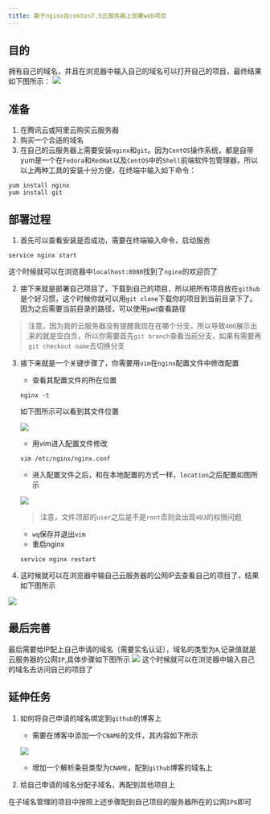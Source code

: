 ```yaml
---
title: 基于nginx在centos7.5云服务器上部署web项目
---
```

## 目的
拥有自己的域名，并且在浏览器中输入自己的域名可以打开自己的项目，最终结果如下图所示：
![](http://p4k6er8dp.bkt.clouddn.com/18-9-26/31024385.jpg)
## 准备
1. 在腾讯云或阿里云购买云服务器
2. 购买一个合适的域名
3. 在自己的云服务器上需要安装`nginx`和`git`。因为`CentOS`操作系统，都是自带yum是一个在`Fedora`和`RedHat`以及`CentOS`中的`Shell`前端软件包管理器，所以以上两种工具的安装十分方便，在终端中输入如下命令：
```
yum install nginx
yum install git
```

## 部署过程
1. 首先可以查看安装是否成功，需要在终端输入命令，启动服务
```
service nginx start
```
这个时候就可以在浏览器中`localhost:8080`找到了`nginx`的欢迎页了

2. 接下来就是部署自己项目了，下载到自己的项目，所以把所有项目放在`github`是个好习惯，这个时候你就可以用`git clone`下载你的项目到当前目录下了。因为之后需要当前目录的路径，可以使用`pwd`查看路径

> 注意，因为我的云服务器没有提醒我现在在哪个分支，所以导致`400`展示出来的就是空白页，所以你需要首先`git branch`查看当前分支，如果有需要再`git checkout name`去切换分支

3. 接下来就是一个关键步骤了，你需要用`vim`在`nginx`配置文件中修改配置
	* 查看其配置文件的所在位置
	```
	nginx -t
	```
	如下图所示可以看到其文件位置
	
	![](http://p4k6er8dp.bkt.clouddn.com/18-9-26/75675062.jpg)
	
	* 用vim进入配置文件修改
	```
	vim /etc/nginx/nginx.conf
	```
	
	* 进入配置文件之后，和在本地配置的方式一样，`location`之后配置如图所示
	
	![](http://p4k6er8dp.bkt.clouddn.com/18-9-26/37835232.jpg)

	> 注意，文件顶部的`user`之后是不是`root`否则会出现`403`的权限问题

	* `wq`保存并退出`vim`
	* 重启nginx
	```
	service nginx restart
	```
4. 这时候就可以在浏览器中输自己云服务器的公网IP去查看自己的项目了，结果如下图所示

![](http://p4k6er8dp.bkt.clouddn.com/18-9-26/9209429.jpg)

## 最后完善
最后需要给IP配上自己申请的域名（需要实名认证），域名的类型为`A`,记录值就是云服务器的公网`IP`,具体步骤如下图所示
![](http://p4k6er8dp.bkt.clouddn.com/18-9-26/10545622.jpg)
这个时候就可以在浏览器中输入自己的域名去访问自己的项目了

## 延伸任务
1. 如何将自己申请的域名绑定到`github`的博客上

	* 需要在博客中添加一个`CNAME`的文件，其内容如下所示

	![](http://p4k6er8dp.bkt.clouddn.com/18-9-26/39033995.jpg)
	* 增加一个解析条目类型为`CNAME`，配到`github`博客的域名上
2. 给自己申请的域名分配子域名，再配到其他项目上

在子域名管理的项目中按照上述步骤配到自己项目的服务器所在的公网`IP`s即可














